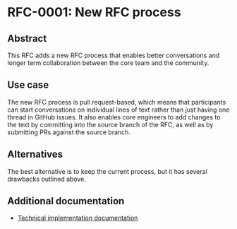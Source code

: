 <!--
Copyright (c) The OpenTofu Authors
SPDX-License-Identifier: MPL-2.0
-->

# RFC-0001: New RFC process

## Abstract

This RFC adds a new RFC process that enables better conversations and longer term collaboration between the core team and the community.

## Use case

The new RFC process is pull request-based, which means that participants can start conversations on individual lines of text rather than just having one thread in GitHub issues. It also enables core engineers to add changes to the text by committing into the source branch of the RFC, as well as by submitting PRs against the source branch.

## Alternatives

The best alternative is to keep the current process, but it has several drawbacks outlined above.

## Additional documentation

- [Technical implementation documentation](technical-implementation.md)
